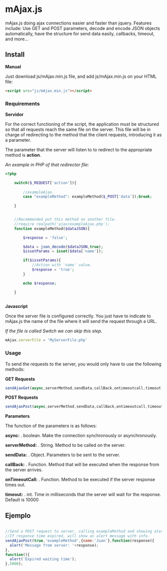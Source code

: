 # mAjax.js
mAjax.js doing ajax connections easier and faster than jquery.  Features include: Use GET and POST parameters, decode and encode JSON objects automatically, have the structure for send data easily, callbacks, timeout, and more...

## Install

**Manual**

Just download js/mAjax.min.js file, and add js/mAjax.min.js on your HTML file:

```html
<script src="js/mAjax.min.js"></script>
```

### Requirements


**Servidor**

For the correct functioning of the script, the application must be structured so that all requests reach the same file on the server. This file will be in charge of redirecting to the method that the client requests, introducing it as a parameter.

The parameter that the server will listen to to redirect to the appropriate method is **action**.


_An example in PHP of that redirector file:_

```php
<?php

    switch($_REQUEST['action']){
        
        //exampleAjax.
        case "exampleMethod": exampleMethod($_POST['data']);break;
     
    }


    //Recommended put this method on another file.
    //require realpath('ajax/exampleAjax.php');
    function exampleMethod($dataJSON){

        $response = 'false';

        $data = json_decode($dataJSON,true);
        $issetParams = isset($data['name']);

        if($issetParams){
            //Action with 'name' value.
            $response = 'true';
        }

        echo $response;

    }
            

```

**Javascript**

Once the server file is configured correctly. You just have to indicate to mAjax.js the name of the file where it will send the request through a URL.

_If the file is called *Switch* we can skip this step._

```js
mAjax.serverFile = 'MyServerFile.php'
```


### Usage

To send the requests to the server, you would only have to use the following methods:


**GET Requests**

```js
sendAjaxGet(async,serverMethod,sendData,callBack,ontimeoutcall,timeout);
```

**POST Requests**

```js
sendAjaxPost(async,serverMethod,sendData,callBack,ontimeoutcall,timeout);
```


**Parameters**

The function of the parameters is as follows:

**async:** . boolean. Make the connection synchronously or asynchronously.

**serverMethod:** . String. Method to be called on the server.

**sendData:** . Object. Parameters to be sent to the server.

**callBack:** . Function. Method that will be executed when the response from the server arrives.

**onTimeoutCall:** . Function. Method to be executed if the server response times out.

**timeout:** . int.  Time in milliseconds that the server will wait for the response. Default is 10000



## Ejemplo

```js

//Send a POST request to server, calling exampleMethod and showing alert message with response. 
//If response time expired, will show an alert message with info.
sendAjaxPost(true,'exampleMethod',{name:'Juan'},function(response){
  alert('Message from server: '+response);
},
function(){
  alert('Expired waiting time');
},5000);
```

